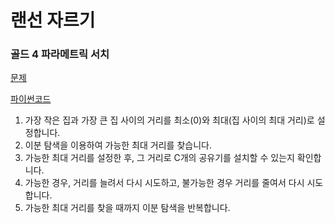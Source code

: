 # 랜선 자르기
### 골드 4 파라메트릭 서치
[문제](https://www.acmicpc.net/problem/2110)

[파이썬코드](2110.py)

1. 가장 작은 집과 가장 큰 집 사이의 거리를 최소(0)와 최대(집 사이의 최대 거리)로 설정합니다.
2. 이분 탐색을 이용하여 가능한 최대 거리를 찾습니다.
3. 가능한 최대 거리를 설정한 후, 그 거리로 C개의 공유기를 설치할 수 있는지 확인합니다.
4. 가능한 경우, 거리를 늘려서 다시 시도하고, 불가능한 경우 거리를 줄여서 다시 시도합니다.
5. 가능한 최대 거리를 찾을 때까지 이분 탐색을 반복합니다.